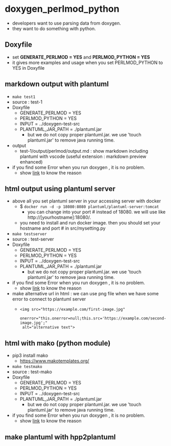 # doxygen_perlmod_python
- developers want to use parsing data from doxygen.
- they want to do something with python.

## Doxyfile
- set **GENERATE_PERLMOD = YES**   and **PERLMOD_PYTHON = YES**
- it gives more examples and usage when you set PERLMOD_PYTHON to YES in Doxyfile

## markdown output with plantuml
- `make test1`
- source : test-1
- Doxyfile
  - GENERATE_PERLMOD = YES
  - PERLMOD_PYTHON = YES
  - INPUT =  ../doxygen-test-src
  - PLANTUML_JAR_PATH = ./plantuml.jar
    - but we do not copy proper plantuml.jar. we use 'touch plantuml.jar' to remove java running time.
- output
	- test-1/output/perlmod/output.md : show markdown including plantuml with vscode (useful extension : markdown preview enhanced)
- if you find some Error when you run doxygen , it is no problem.
  - show [link](test-1/README.md) to know the reason

## html output using plantuml server
- above all you set plantuml server in your accessing server with docker
    - $ ```docker run -d -p 18080:8080 plantuml/plantuml-server:tomcat```
        - you can change into your port # instead of 18080. we will use like http://[yourhostname]:18080/.
    - you need to install and run docker image. then you should set your hostname and port # in src/mysetting.py
- `make testserver`
- source : test-server
- Doxyfile
  - GENERATE_PERLMOD = YES
  - PERLMOD_PYTHON = YES
  - INPUT =  ../doxygen-test-src
  - PLANTUML_JAR_PATH = ./plantuml.jar
    - but we do not copy proper plantuml.jar. we use 'touch plantuml.jar' to remove java running time.
- if you find some Error when you run doxygen , it is no problem.
  - show [link](test-server/README.md) to know the reason
- make alternative url in html : we can use png file when we have some error to connect to plantuml server
  - ```
    <img src="https://example.com/first-image.jpg"
     onerror="this.onerror=null;this.src='https://example.com/second-image.jpg';"
     alt="alternative text">
    ```

## html with mako (python module)
- pip3 install mako
  - https://www.makotemplates.org/
- `make testmako`
- source : test-mako
- Doxyfile
  - GENERATE_PERLMOD = YES
  - PERLMOD_PYTHON = YES
  - INPUT =  ../doxygen-test-src
  - PLANTUML_JAR_PATH = ./plantuml.jar
    - but we do not copy proper plantuml.jar. we use 'touch plantuml.jar' to remove java running time.
- if you find some Error when you run doxygen , it is no problem.
  - show [link](test-server/README.md) to know the reason

## make plantuml with hpp2plantuml

